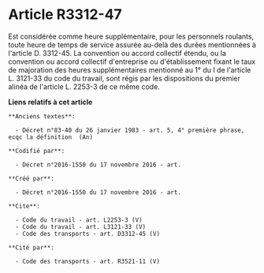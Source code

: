 # Article R3312-47

Est considérée comme heure supplémentaire, pour les personnels roulants, toute heure de temps de service assurée au-delà des
durées mentionnées à l'article D. 3312-45. La convention ou accord collectif étendu, ou la convention ou accord collectif
d'entreprise ou d'établissement fixant le taux de majoration des heures supplémentaires mentionné au 1° du I de l'article L.
3121-33 du code du travail, sont régis par les dispositions du premier alinéa de l'article L. 2253-3 de ce même code.

**Liens relatifs à cet article**

	**Anciens textes**:

	  - Décret n°83-40 du 26 janvier 1983 - art. 5, 4° première phrase, ecqc la définition  (An)

	**Codifié par**:

	  - Décret n°2016-1550 du 17 novembre 2016 - art.

	**Créé par**:

	  - Décret n°2016-1550 du 17 novembre 2016 - art.

	**Cite**:

	  - Code du travail - art. L2253-3 (V)
	  - Code du travail - art. L3121-33 (V)
	  - Code des transports - art. D3312-45 (V)

	**Cité par**:

	  - Code des transports - art. R3521-11 (V)
